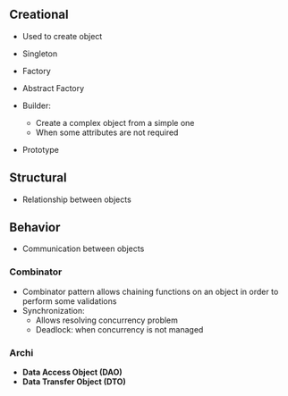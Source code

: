 ## Creational

* Used to create object

* Singleton
* Factory
* Abstract Factory
* Builder:
    * Create a complex object from a simple one
    * When some attributes are not required
* Prototype

## Structural

* Relationship  between objects

## Behavior

* Communication between objects


### Combinator
- Combinator pattern allows chaining functions on an object in order to perform some validations
- Synchronization: 
    - Allows resolving concurrency problem 
    - Deadlock: when concurrency is not managed 


### Archi 

* **Data Access Object (DAO)**
* **Data Transfer Object (DTO)**
